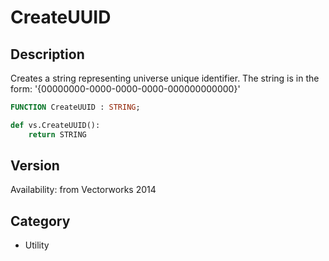 # CreateUUID

## Description
Creates a string representing universe unique identifier. The string is in the form: '{00000000-0000-0000-0000-000000000000}'

```pascal
FUNCTION CreateUUID : STRING;
```

```python
def vs.CreateUUID():
    return STRING
```

## Version
Availability: from Vectorworks 2014

## Category
* Utility

